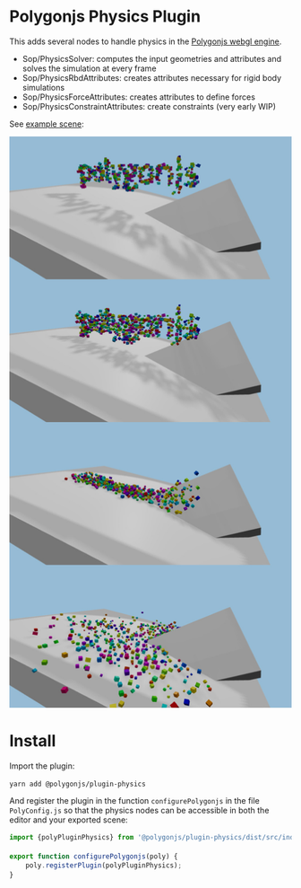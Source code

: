# Polygonjs Physics Plugin

This adds several nodes to handle physics in the [Polygonjs webgl engine](https://polygonjs.com).

-   Sop/PhysicsSolver: computes the input geometries and attributes and solves the simulation at every frame
-   Sop/PhysicsRbdAttributes: creates attributes necessary for rigid body simulations
-   Sop/PhysicsForceAttributes: creates attributes to define forces
-   Sop/PhysicsConstraintAttributes: create constraints (very early WIP)

See [example scene](https://github.com/polygonjs/example-plugin-physics):

![scene with physics](https://github.com/polygonjs/example-plugin-physics/blob/main/doc/physics_examples.jpg?raw=true)

# Install

Import the plugin:

`yarn add @polygonjs/plugin-physics`

And register the plugin in the function `configurePolygonjs` in the file `PolyConfig.js` so that the physics nodes can be accessible in both the editor and your exported scene:

```js
import {polyPluginPhysics} from '@polygonjs/plugin-physics/dist/src/index';

export function configurePolygonjs(poly) {
	poly.registerPlugin(polyPluginPhysics);
}
```
